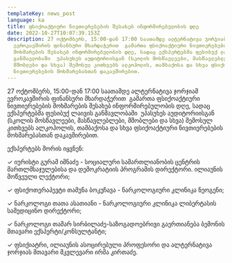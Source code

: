 ```yaml
---
templateKey: news_post
language: ka
title: ფსიქოაქტიური ნივთიერებების შესახებ ინფორმირებულობის დღე
date: 2022-10-27T10:07:39.153Z
description: 27 ოქტომბერს, 15:00-დან 17:00 საათამდე ალტერნატივა ჯორჯიამ
  ევროკავშირის ფინანსური მხარდაჭერით  გამართა ფსიქოაქტიური ნივთიერებების
  მოხმარების შესახებ ინფორმირებულობის დღე, სადაც ექსპერტებმა ფესიბუქ ლაივის
  განმავლობაში  უპასუხეს აუდიტორიისგან (სკოლის მოსწავლეები, მასწავლებლები,
  მშობლები და სხვა) შემოსულ კითხვებს ალკოჰოლის, თამბაქოსა და სხვა ფსიქოაქტიური
  ნივთიერებების მოხმარებასთან დაკავშირებით.
---
```

27 ოქტომბერს, 15:00-დან 17:00 საათამდე ალტერნატივა ჯორჯიამ ევროკავშირის ფინანსური მხარდაჭერით  გამართა ფსიქოაქტიური ნივთიერებების მოხმარების შესახებ ინფორმირებულობის დღე, სადაც ექსპერტებმა ფესიბუქ ლაივის განმავლობაში  უპასუხეს აუდიტორიისგან (სკოლის მოსწავლეები, მასწავლებლები, მშობლები და სხვა) შემოსულ კითხვებს ალკოჰოლის, თამბაქოსა და სხვა ფსიქოაქტიური ნივთიერებების მოხმარებასთან დაკავშირებით.

ექსპერტებს შორის იყვნენ:

✓ იურისტი გურამ იმნაძე - სოციალური სამართლიანობის ცენტრის მართლმსაჯულებისა და დემოკრატიის პროგრამის დირექტორი. ილიაუნის მოწვეული ლექტორი;

✓ ფსიქოთერაპევტი თამუნა ბოკუჩავა - ნარკოლოგიური კლინიკა ნეოგენი;

✓ ნარკოლოგი თათა ასათიანი - ნარკოლოგიური კლინიკა ლიბერტასის სამედიცინო დირექტორი;

✓ ნარკოლოგი თამარ სირბილაძე-საზოგადოებრივი გაერთიანება ბემონის მთავარი ექსპერტი/კონსულტანტი;

✓ ფსიქიატრი, ილიაუნის ასოცირებული პროფესორი და ალტერნატივა ჯორჯიას მთავარი მკვლევარი ირმა კირთაძე.
